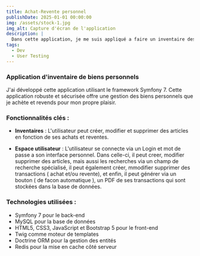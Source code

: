 ```yaml
---
title: Achat-Revente personnel
publishDate: 2025-01-01 00:00:00
img: /assets/stock-1.jpg
img_alt: Capture d'écran de l'application
description: |
  Dans cette application, je me suis appliqué a faire un inventaire des biens que j'achète et revends en fonction de mes besoins / envies.
tags:
  - Dev
  - User Testing
---
```



### Application d'inventaire de biens personnels

J'ai développé cette application utilisant le framework Symfony 7. Cette application robuste et sécurisée offre une gestion des biens personnels que je achète et revends pour mon propre plaisir.

### Fonctionnalités clés :

- **Inventaires** : L'utilisateur peut créer, modifier et supprimer des articles en fonction de ses achats et reventes.

- **Espace utilisateur** : L'utilisateur se connecte via un Login et mot de passe a son interface personnel.
Dans celle-ci, il peut creer, modifier supprimer des articles, mais aussi les recherches via un champ de recherche spécialisé, il peut également créer, mmodifier supprimer des transactions ( achat et/ou revente), et enfin, il peut générer via un bouton ( de facon automatique ), un PDF de ses transactions qui sont stockées dans la base de données.


### Technologies utilisées :

- Symfony 7 pour le back-end
- MySQL pour la base de données
- HTML5, CSS3, JavaScript et Bootstrap 5 pour le front-end
- Twig comme moteur de templates
- Doctrine ORM pour la gestion des entités
- Redis pour la mise en cache côté serveur

